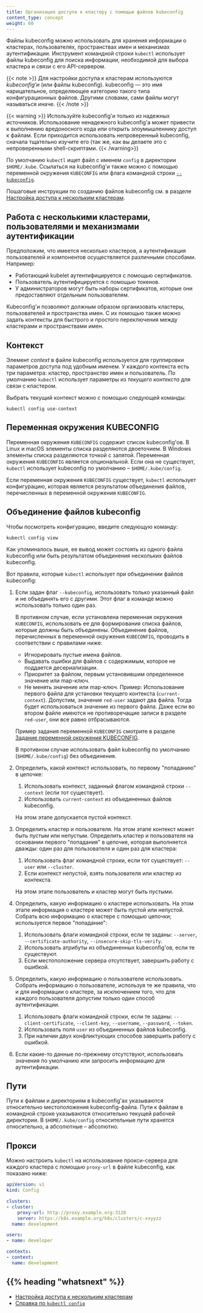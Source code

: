 ```yaml
---
title: Организация доступа к кластеру с помощью файлов kubeconfig
content_type: concept
weight: 60
---
```


<!-- overview -->

Файлы kubeconfig можно использовать для хранения информации о кластерах, пользователях, пространствах имен и механизмах аутентификации. Инструмент командной строки `kubectl` использует файлы kubeconfig для поиска информации, необходимой для выбора кластера и связи с его API-сервером.

{{< note >}}
Для настройки доступа к кластерам используются *kubeconfig'и* (или файлы kubeconfig). kubeconfig — это имя нарицательное, определяющее категорию такого типа конфигурационных файлов. Другими словами, сами файлы могут называться иначе. 
{{< /note >}}

{{< warning >}}
Используйте kubeconfig'и только из надежных источников. Использование ненадежного kubeconfig'а может привести к выполнению вредоносного кода или открыть злоумышленнику доступ к файлам. Если приходится использовать непроверенный kubeconfig, сначала тщательно изучите его (так же, как вы делаете это с непроверенными shell-скриптами.
{{< /warning>}}

По умолчанию `kubectl` ищет файл с именем `config` в директории `$HOME/.kube`. Ссылаться на kubeconfig'и также можно с помощью переменной окружения `KUBECONFIG` или флага командной строки [`--kubeconfig`](/docs/reference/generated/kubectl/kubectl/).

Пошаговые инструкции по созданию файлов kubeconfig см. в разделе [Настройка доступа к нескольким кластерам](/docs/tasks/access-application-cluster/configure-access-multiple-clusters).




<!-- body -->

## Работа с несколькими кластерами, пользователями и механизмами аутентификации

Предположим, что имеется несколько кластеров, а аутентификация пользователей и компонентов осуществляется различными способами. Например:

- Работающий kubelet аутентифицируется с помощью сертификатов.
- Пользователь аутентифицируется с помощью токенов.
- У администраторов могут быть наборы сертификатов, которые они предоставляют отдельным пользователям.

Kubeconfig'и позволяют должным образом организовать кластеры, пользователей и пространства имен. С их помощью также можно задать контексты для быстрого и простого переключения между кластерами и пространствами имен.

## Контекст

Элемент *context* в файле kubeconfig используется для группировки параметров доступа под удобным именем. У каждого контекста есть три параметра: кластер, пространство имен и пользователь. По умолчанию `kubectl` использует параметры из *текущего контекста* для связи с кластером.

Выбрать текущий контекст можно с помощью следующей команды:
```
kubectl config use-context
```

## Переменная окружения KUBECONFIG

Переменная окружения `KUBECONFIG` содержит список kubeconfig'ов. В Linux и macOS элементы списка разделяются двоеточием. В Windows элементы списка разделяются точкой с запятой. Переменная окружения `KUBECONFIG` является опциональной. Если она не существует, `kubectl` использует kubeconfig по умолчанию – `$HOME/.kube/config`.

Если переменная окружения `KUBECONFIG` существует, `kubectl` использует конфигурацию, которая является результатом объединения файлов, перечисленных в переменной окружения `KUBECONFIG`.

## Объединение файлов kubeconfig

Чтобы посмотреть конфигурацию, введите следующую команду:

```shell
kubectl config view
```

Как упоминалось выше, ее вывод может состоять из одного файла kubeconfig или быть результатом объединения нескольких файлов kubeconfig.

Вот правила, которые `kubectl` использует при объединении файлов kubeconfig:

1. Если задан флаг `--kubeconfig`, использовать только указанный файл и не объединять его с другими. Этот флаг в команде можно использовать только один раз.

   В противном случае, если установлена переменная окружения `KUBECONFIG`, использовать ее для формирования списка файлов, которые должны быть объединены. Объединение файлов, перечисленных в переменной окружения `KUBECONFIG`, проводить в соответствии с правилами ниже:

   * Игнорировать пустые имена файлов.
   * Выдавать ошибки для файлов с содержимым, которое не поддается десериализации.
   * Приоритет за файлом, первым установившим определенное значение или map-ключ.
   * Не менять значение или map-ключ. 
     Пример: Использование первого файла для установки текущего контекста (`current-context`). Допустим, значение `red-user` задают два файла. Тогда будет использоваться значение из первого файла. Даже если во втором файле имеются не противоречащие записи в разделе `red-user`, они все равно отбрасываются.

   Пример задания переменной `KUBECONFIG` смотрите в разделе [Задание переменной окружения KUBECONFIG](/docs/tasks/access-application-cluster/configure-access-multiple-clusters/#set-the-kubeconfig-environment-variable).

   В противном случае использовать файл kubeconfig по умолчанию (`$HOME/.kube/config`) без объединения.
  
1. Определить, какой контекст использовать, по первому "попаданию" в цепочке:

    1. Использовать контекст, заданный флагом командной строки `--context` (если тот существует).
    1. Использовать `current-context` из объединенных файлов kubeconfig.

   На этом этапе допускается пустой контекст.

1. Определить кластер и пользователя. На этом этапе контекст может быть пустым или непустым. Определить кластер и пользователя на основании первого "попадания" в цепочке, которая выполняется дважды: один раз для пользователя и один раз для кластера:

   1. Использовать флаг командной строки, если тот существует: `--user` или `--cluster`.
   1. Если контекст непустой, взять пользователя или кластер из контекста.

   На этом этапе пользователь и кластер могут быть пустыми.

1. Определить, какую информацию о кластере использовать. На этом этапе информация о кластере может быть пустой или непустой. Собрать всю информацию о кластере с помощью цепочки; используется первое "попадание":

   1. Использовать флаги командной строки, если те заданы: `--server`, `--certificate-authority`, `--insecure-skip-tls-verify`.
   1. Использовать атрибуты из объединенных kubeconfig'ов, если те существуют.
   1. Если местоположение сервера отсутствует, завершить работу с ошибкой.

1. Определить, какую информацию о пользователе использовать. Собрать информацию о пользователе, используя те же правила, что и для информации о кластере, за исключением того, что для каждого пользователя допустим только один способ аутентификации.

   1. Использовать флаги командной строки, если те заданы: `--client-certificate`, `--client-key`, `--username`, `--password`, `--token`.
   1. Использовать поля `user` из объединенных файлов kubeconfig.
   1. При наличии двух конфликтующих способов завершить работу с ошибкой.

1. Если какие-то данные по-прежнему отсутствуют, использовать значения по умолчанию или запросить информацию для аутентификации.

## Пути

Пути к файлам и директориям в kubeconfig'ах указываются относительно местоположения kubeconfig-файла. Пути к файлам в командной строке указываются относительно текущей рабочей директории. В `$HOME/.kube/config` относительные пути хранятся относительно, а абсолютные – абсолютно.

## Прокси

Можно настроить `kubectl` на использование прокси-сервера для каждого кластера с помощью `proxy-url` в файле kubeconfig, как показано ниже:

```yaml
apiVersion: v1
kind: Config

clusters:
- cluster:
    proxy-url: http://proxy.example.org:3128
    server: https://k8s.example.org/k8s/clusters/c-xxyyzz
  name: development

users:
- name: developer

contexts:
- context:
  name: development
```


## {{% heading "whatsnext" %}}


* [Настройка доступа к нескольким кластерам](/docs/tasks/access-application-cluster/configure-access-multiple-clusters/)
* [Справка по `kubectl config`](/docs/reference/generated/kubectl/kubectl-commands#config)
